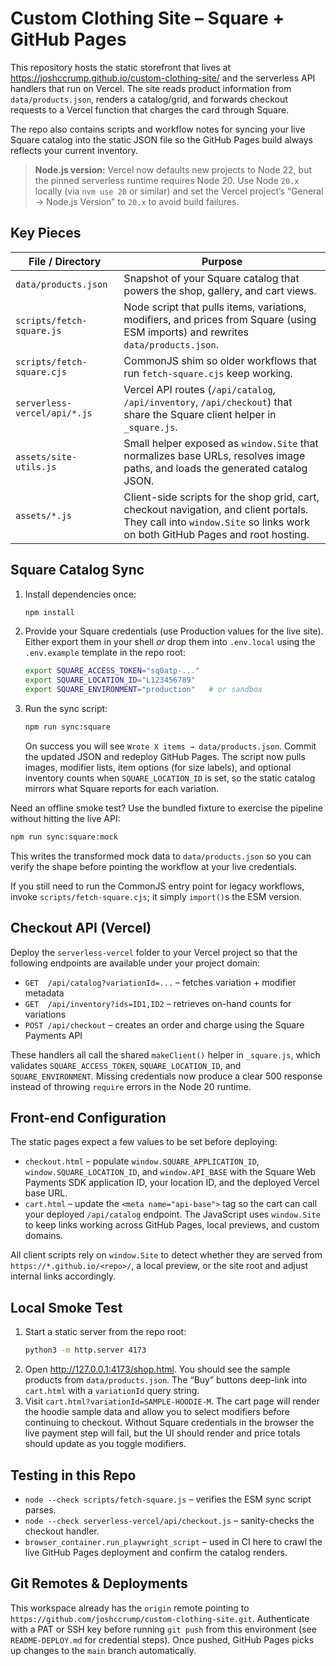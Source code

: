 # Custom Clothing Site – Square + GitHub Pages

This repository hosts the static storefront that lives at
<https://joshccrump.github.io/custom-clothing-site/> and the serverless API
handlers that run on Vercel. The site reads product information from
`data/products.json`, renders a catalog/grid, and forwards checkout requests to
a Vercel function that charges the card through Square.

The repo also contains scripts and workflow notes for syncing your live Square
catalog into the static JSON file so the GitHub Pages build always reflects your
current inventory.

> **Node.js version:** Vercel now defaults new projects to Node 22, but the
> pinned serverless runtime requires Node 20. Use Node `20.x` locally (via
> `nvm use 20` or similar) and set the Vercel project’s “General → Node.js
> Version” to `20.x` to avoid build failures.

## Key Pieces

| File / Directory | Purpose |
| --- | --- |
| `data/products.json` | Snapshot of your Square catalog that powers the shop, gallery, and cart views. |
| `scripts/fetch-square.js` | Node script that pulls items, variations, modifiers, and prices from Square (using ESM imports) and rewrites `data/products.json`. |
| `scripts/fetch-square.cjs` | CommonJS shim so older workflows that run `fetch-square.cjs` keep working. |
| `serverless-vercel/api/*.js` | Vercel API routes (`/api/catalog`, `/api/inventory`, `/api/checkout`) that share the Square client helper in `_square.js`. |
| `assets/site-utils.js` | Small helper exposed as `window.Site` that normalizes base URLs, resolves image paths, and loads the generated catalog JSON. |
| `assets/*.js` | Client-side scripts for the shop grid, cart, checkout navigation, and client portals. They call into `window.Site` so links work on both GitHub Pages and root hosting. |

## Square Catalog Sync

1. Install dependencies once:
   ```bash
   npm install
   ```
2. Provide your Square credentials (use Production values for the live site).
   Either export them in your shell *or* drop them into `.env.local` using
   the `.env.example` template in the repo root:
   ```bash
   export SQUARE_ACCESS_TOKEN="sq0atp-..."
   export SQUARE_LOCATION_ID="L123456789"
   export SQUARE_ENVIRONMENT="production"   # or sandbox
   ```
3. Run the sync script:
   ```bash
   npm run sync:square
   ```
   On success you will see `Wrote X items → data/products.json`. Commit the
   updated JSON and redeploy GitHub Pages. The script now pulls images,
   modifier lists, item options (for size labels), and optional inventory
   counts when `SQUARE_LOCATION_ID` is set, so the static catalog mirrors what
   Square reports for each variation.

Need an offline smoke test? Use the bundled fixture to exercise the pipeline
without hitting the live API:

```bash
npm run sync:square:mock
```

This writes the transformed mock data to `data/products.json` so you can verify
the shape before pointing the workflow at your live credentials.

If you still need to run the CommonJS entry point for legacy workflows, invoke
`scripts/fetch-square.cjs`; it simply `import()`s the ESM version.

## Checkout API (Vercel)

Deploy the `serverless-vercel` folder to your Vercel project so that the
following endpoints are available under your project domain:

- `GET  /api/catalog?variationId=...` – fetches variation + modifier metadata
- `GET  /api/inventory?ids=ID1,ID2` – retrieves on-hand counts for variations
- `POST /api/checkout` – creates an order and charge using the Square Payments API

These handlers all call the shared `makeClient()` helper in `_square.js`, which
validates `SQUARE_ACCESS_TOKEN`, `SQUARE_LOCATION_ID`, and `SQUARE_ENVIRONMENT`. Missing
credentials now produce a clear 500 response instead of throwing `require`
errors in the Node 20 runtime.

## Front-end Configuration

The static pages expect a few values to be set before deploying:

- `checkout.html` – populate `window.SQUARE_APPLICATION_ID`,
  `window.SQUARE_LOCATION_ID`, and `window.API_BASE` with the Square Web Payments
  SDK application ID, your location ID, and the deployed Vercel base URL.
- `cart.html` – update the `<meta name="api-base">` tag so the cart can call your
  deployed `/api/catalog` endpoint. The JavaScript uses `window.Site` to keep
  links working across GitHub Pages, local previews, and custom domains.

All client scripts rely on `window.Site` to detect whether they are served from
`https://*.github.io/<repo>/`, a local preview, or the site root and adjust
internal links accordingly.

## Local Smoke Test

1. Start a static server from the repo root:
   ```bash
   python3 -m http.server 4173
   ```
2. Open <http://127.0.0.1:4173/shop.html>. You should see the sample products
   from `data/products.json`. The “Buy” buttons deep-link into `cart.html` with a
   `variationId` query string.
3. Visit `cart.html?variationId=SAMPLE-HOODIE-M`. The cart page will render the
   hoodie sample data and allow you to select modifiers before continuing to
   checkout. Without Square credentials in the browser the live payment step will
   fail, but the UI should render and price totals should update as you toggle
   modifiers.

## Testing in this Repo

- `node --check scripts/fetch-square.js` – verifies the ESM sync script parses.
- `node --check serverless-vercel/api/checkout.js` – sanity-checks the checkout handler.
- `browser_container.run_playwright_script` – used in CI here to crawl the live
  GitHub Pages deployment and confirm the catalog renders.

## Git Remotes & Deployments

This workspace already has the `origin` remote pointing to
`https://github.com/joshccrump/custom-clothing-site.git`. Authenticate with a
PAT or SSH key before running `git push` from this environment (see
`README-DEPLOY.md` for credential steps). Once pushed, GitHub Pages picks up
changes to the `main` branch automatically.
